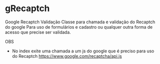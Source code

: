 # gRecaptch
Google Recaptch Validação
Classe para chamada e validação do Recaptch do google
Para uso de formulários e cadastro ou qualquer outra forma de acesso que precise ser validada.


OBS 
* No index exite uma chamada a um js do google que é preciso para uso do Recaptch
https://www.google.com/recaptcha/api.js
